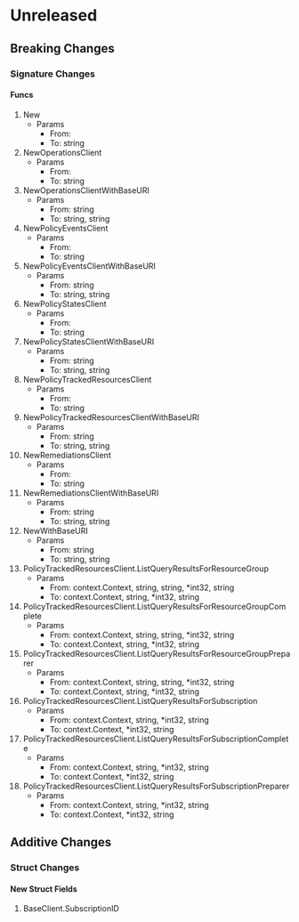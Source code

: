 # Unreleased

## Breaking Changes

### Signature Changes

#### Funcs

1. New
	- Params
		- From: <none>
		- To: string
1. NewOperationsClient
	- Params
		- From: <none>
		- To: string
1. NewOperationsClientWithBaseURI
	- Params
		- From: string
		- To: string, string
1. NewPolicyEventsClient
	- Params
		- From: <none>
		- To: string
1. NewPolicyEventsClientWithBaseURI
	- Params
		- From: string
		- To: string, string
1. NewPolicyStatesClient
	- Params
		- From: <none>
		- To: string
1. NewPolicyStatesClientWithBaseURI
	- Params
		- From: string
		- To: string, string
1. NewPolicyTrackedResourcesClient
	- Params
		- From: <none>
		- To: string
1. NewPolicyTrackedResourcesClientWithBaseURI
	- Params
		- From: string
		- To: string, string
1. NewRemediationsClient
	- Params
		- From: <none>
		- To: string
1. NewRemediationsClientWithBaseURI
	- Params
		- From: string
		- To: string, string
1. NewWithBaseURI
	- Params
		- From: string
		- To: string, string
1. PolicyTrackedResourcesClient.ListQueryResultsForResourceGroup
	- Params
		- From: context.Context, string, string, *int32, string
		- To: context.Context, string, *int32, string
1. PolicyTrackedResourcesClient.ListQueryResultsForResourceGroupComplete
	- Params
		- From: context.Context, string, string, *int32, string
		- To: context.Context, string, *int32, string
1. PolicyTrackedResourcesClient.ListQueryResultsForResourceGroupPreparer
	- Params
		- From: context.Context, string, string, *int32, string
		- To: context.Context, string, *int32, string
1. PolicyTrackedResourcesClient.ListQueryResultsForSubscription
	- Params
		- From: context.Context, string, *int32, string
		- To: context.Context, *int32, string
1. PolicyTrackedResourcesClient.ListQueryResultsForSubscriptionComplete
	- Params
		- From: context.Context, string, *int32, string
		- To: context.Context, *int32, string
1. PolicyTrackedResourcesClient.ListQueryResultsForSubscriptionPreparer
	- Params
		- From: context.Context, string, *int32, string
		- To: context.Context, *int32, string

## Additive Changes

### Struct Changes

#### New Struct Fields

1. BaseClient.SubscriptionID
